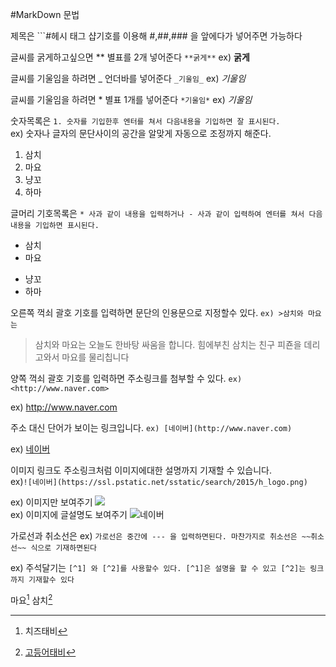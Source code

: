 #MarkDown 문법

제목은 ```#헤시 태그 샵기호를 이용해 #,##,### 을 앞에다가 넣어주면 가능하다

글씨를 굵게하고싶으면 ** 별표를 2개 넣어준다 ```**굵게**``` ex) **굵게**

글씨를 기울임을 하려면 _ 언더바를 넣어준다 ```_기울임_``` ex) _기울임_  

글씨를 기울임을 하려면 * 별표 1개를 넣어준다 ```*기울임*``` ex) *기울임*

숫자목록은 ```1. 숫자를 기입한후 엔터를 쳐서 다음내용을 기입하면 잘 표시된다.```  
ex) 숫자나 글자의 문단사이의 공간을 알맞게 자동으로 조정까지 해준다.   

1. 삼치
2. 마요
3. 냥꼬
4. 하마

글머리 기호목록은 ```* 사과 같이 내용을 입력하거나 - 사과 같이 입력하여 엔터를 쳐서 다음내용을 기입하면 표시된다.```  
* 삼치
* 마요
- 냥꼬
- 하마

오른쪽 꺽쇠 괄호 기호를 입력하면 문단의 인용문으로 지정할수 있다. ```ex) >삼치와 마요는```

>삼치와 마요는 오늘도 한바탕 싸움을 합니다.    힘에부친 삼치는 친구 피죤을 데리고와서 마요를 물리칩니다

양쪽 꺽쇠 괄호 기호를 입력하면 주소링크를 첨부할 수 있다. ```ex) <http://www.naver.com>```

ex) <http://www.naver.com>

주소 대신 단어가 보이는 링크입니다. ```ex) [네이버](http://www.naver.com)```

ex) [네이버](http://www.naver.com)

이미지 링크도 주소링크처럼 이미지에대한 설명까지 기재할 수 있습니다.   
ex)```![네이버](https://ssl.pstatic.net/sstatic/search/2015/h_logo.png)```

ex) 이미지만 보여주기 ![](https://ssl.pstatic.net/sstatic/search/2015/h_logo.png)   
ex) 이미지에 글설명도 보여주기 ![네이버](https://ssl.pstatic.net/sstatic/search/2015/h_logo.png)

가로선과 취소선은 ex) ```가로선은 중간에 --- 을 입력하면된다. 마찬가지로 취소선은 ~~취소선~~ 식으로 기재하면된다```

ex) 주석달기는 ```[^1] 와 [^2]를 사용할수 있다. [^1]은 설명을 할 수 있고 [^2]는 링크까지 기재할수 있다```

마요[^1]
삼치[^2]

[^1]: 치즈태비
[^2]: [고등어태비](http://www.naver.com)






























